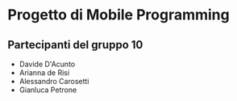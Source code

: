 <h1>Progetto di <b>Mobile Programming</b></h1>
<h2>Partecipanti del gruppo <b>10</b></h2>
<ul>
  <li>Davide D'Acunto</li>
  <li>Arianna de Risi</li>
  <li>Alessandro Carosetti</li>
  <li>Gianluca Petrone</li>
</ul>
